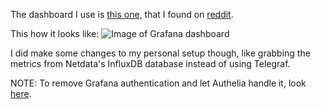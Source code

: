 The dashboard I use is [this one](https://grafana.com/grafana/dashboards/12090), that I found on [reddit](https://www.reddit.com/r/selfhosted/comments/g354pm/a_lot_of_people_have_been_showing_off_their/). 

This how it looks like:
![Image of Grafana dashboard](https://i.redd.it/nmpphi8alet41.png)

I did make some changes to my personal setup though, like grabbing the metrics from Netdata's InfluxDB database instead of using Telegraf.

NOTE: To remove Grafana authentication and let Authelia handle it, look [here](https://grafana.com/docs/grafana/latest/auth/auth-proxy/).